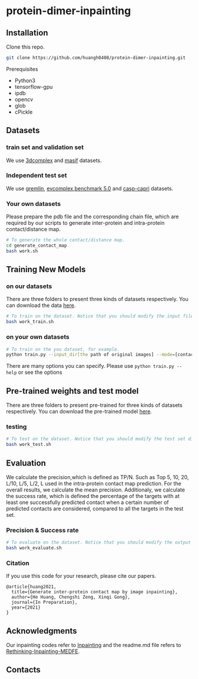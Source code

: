 # protein-dimer-inpainting

## Installation

Clone this repo.
```bash
git clone https://github.com/huangh0408/protein-dimer-inpainting.git
```

Prerequisites
* Python3
* tensorflow-gpu
* ipdb
* opencv
* glob
* cPickle


## Datasets

### train set and validation set

We use [3dcomplex](https://shmoo.weizmann.ac.il/elevy/3dcomplexV6/Home.cgi) and [masif](https://github.com/LPDI-EPFL/masif) datasets.

### Independent test set

We use [gremlin](https://shmoo.weizmann.ac.il/elevy/3dcomplexV6/Home.cgi), [evcomplex](https://evcouplings.org/),[benchmark 5.0](https://zlab.umassmed.edu/benchmark/) and [casp-capri](https://predictioncenter.org/download_area/) datasets.

### Your own datasets
Please prepare the pdb file and the corresponding chain file, which are required by our scripts to generate inter-protein and intra-protein contact/distance map.

```bash
# To generate the whole contact/distance map.
cd generate_contact_map
bash work.sh
```


## Training New Models

### on our datasets

There are three folders to present  three kinds of datasets respectively. You can download the data [here](ftp:/202.112.126.139/protein-dimer-inpainting). 

```bash
# To train on the dataset. Notice that you should modify the input file directory and checkpoint directory in the work_train.sh file.
bash work_train.sh
```

### on your own datasets

```bash
# To train on the you dataset, for example.
python train.py --input_dir[the path of original images] --mode=[contact distance slice] --netsize[128 256 512] 
```
There are many options you can specify. Please use `python train.py --help` or see the options



## Pre-trained weights and test model

There are three folders to present pre-trained for three kinds of datasets respectively. You can download the pre-trained model [here](ftp:/202.112.126.139/protein-dimer-inpainting). 

### testing

```bash
# To test on the dataset. Notice that you should modify the test set directory and checkpoint directory in the work_test.sh file.
bash work_test.sh
```

## Evaluation

We calculate the precision,which is defined as TP/N. Such as Top 5, 10, 20, L/10, L/5, L/2, L used in the intra-protein contact map prediction. For the overall results, we calculate the mean precision. Additionaly, we calculate the success rate, which is defined the percentage of the targets with at least one successfully predicted contact when a certain number of predicted contacts are considered, compared to all the targets in the test set.

### Precision & Success rate

```bash
# To evaluate on the dataset. Notice that you should modify the output file directory and groundtruth file directory in th work_evaluate.sh file.
bash work_evaluate.sh
```

### Citation
If you use this code for your research, please cite our papers.
```
@article{huang2021,
  title={Generate inter-protein contact map by image inpainting},
  author={He Huang, Chengshi Zeng, Xinqi Gong},
  journal={In Preparation},
  year={2021}
}
```

## Acknowledgments

Our inpainting codes refer to [Inpainting](https://github.com/jazzsaxmafia/Inpainting) and the readme.md file refers to [Rethinking-Inpainting-MEDFE](https://github.com/KumapowerLIU/Rethinking-Inpainting-MEDFE).

## Contacts


